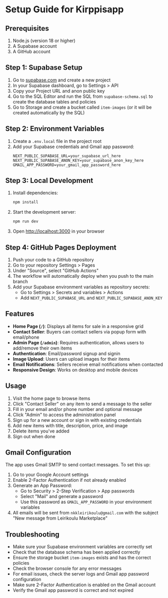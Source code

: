 # Setup Guide for Kirppisapp

## Prerequisites

1. Node.js (version 18 or higher)
2. A Supabase account
3. A GitHub account

## Step 1: Supabase Setup

1. Go to [supabase.com](https://supabase.com) and create a new project
2. In your Supabase dashboard, go to Settings > API
3. Copy your Project URL and anon public key
4. Go to the SQL Editor and run the SQL from `supabase-schema.sql` to create the database tables and policies
5. Go to Storage and create a bucket called `item-images` (or it will be created automatically by the SQL)

## Step 2: Environment Variables

1. Create a `.env.local` file in the project root
2. Add your Supabase credentials and Gmail app password:
   ```
   NEXT_PUBLIC_SUPABASE_URL=your_supabase_url_here
   NEXT_PUBLIC_SUPABASE_ANON_KEY=your_supabase_anon_key_here
   GMAIL_APP_PASSWORD=your_gmail_app_password_here
   ```

## Step 3: Local Development

1. Install dependencies:
   ```bash
   npm install
   ```

2. Start the development server:
   ```bash
   npm run dev
   ```

3. Open [http://localhost:3000](http://localhost:3000) in your browser

## Step 4: GitHub Pages Deployment

1. Push your code to a GitHub repository
2. Go to your repository Settings > Pages
3. Under "Source", select "GitHub Actions"
4. The workflow will automatically deploy when you push to the main branch
5. Add your Supabase environment variables as repository secrets:
   - Go to Settings > Secrets and variables > Actions
   - Add `NEXT_PUBLIC_SUPABASE_URL` and `NEXT_PUBLIC_SUPABASE_ANON_KEY`

## Features

- **Home Page (`/`)**: Displays all items for sale in a responsive grid
- **Contact Seller**: Buyers can contact sellers via popup form with email/phone
- **Admin Page (`/admin`)**: Requires authentication, allows users to add/remove their own items
- **Authentication**: Email/password signup and signin
- **Image Upload**: Users can upload images for their items
- **Email Notifications**: Sellers receive email notifications when contacted
- **Responsive Design**: Works on desktop and mobile devices

## Usage

1. Visit the home page to browse items
2. Click "Contact Seller" on any item to send a message to the seller
3. Fill in your email and/or phone number and optional message
4. Click "Admin" to access the administration panel
5. Sign up for a new account or sign in with existing credentials
6. Add new items with title, description, price, and image
7. Delete items you've added
8. Sign out when done

## Gmail Configuration

The app uses Gmail SMTP to send contact messages. To set this up:

1. Go to your Google Account settings
2. Enable 2-Factor Authentication if not already enabled
3. Generate an App Password:
   - Go to Security > 2-Step Verification > App passwords
   - Select "Mail" and generate a password
   - Use this password as `GMAIL_APP_PASSWORD` in your environment variables
4. All emails will be sent from `nkkleirikoulu@gmail.com` with the subject "New message from Leirikoulu Marketplace"

## Troubleshooting

- Make sure your Supabase environment variables are correctly set
- Check that the database schema has been applied correctly
- Ensure the storage bucket `item-images` exists and has the correct policies
- Check the browser console for any error messages
- For email issues, check the server logs and Gmail app password configuration
- Make sure 2-Factor Authentication is enabled on the Gmail account
- Verify the Gmail app password is correct and not expired
